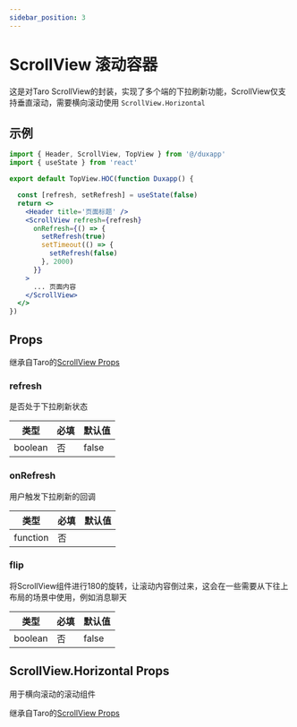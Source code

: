 ```yaml
---
sidebar_position: 3
---
```


# ScrollView 滚动容器

这是对Taro ScrollView的封装，实现了多个端的下拉刷新功能，ScrollView仅支持垂直滚动，需要横向滚动使用 `ScrollView.Horizontal`

## 示例

```jsx
import { Header, ScrollView, TopView } from '@/duxapp'
import { useState } from 'react'

export default TopView.HOC(function Duxapp() {

  const [refresh, setRefresh] = useState(false)
  return <>
    <Header title='页面标题' />
    <ScrollView refresh={refresh}
      onRefresh={() => {
        setRefresh(true)
        setTimeout(() => {
          setRefresh(false)
        }, 2000)
      }}
    >
      ... 页面内容
    </ScrollView>
  </>
})
```

## Props

继承自Taro的[ScrollView Props](https://nervjs.github.io/taro-docs/docs/components/viewContainer/scroll-view#scrollviewprops)

### refresh

是否处于下拉刷新状态

| 类型 | 必填 | 默认值 |
| ---- | -------- | ------- |
| boolean | 否 | false |

### onRefresh

用户触发下拉刷新的回调

| 类型 | 必填 | 默认值 |
| ---- | -------- | ------- |
| function | 否 | |

### flip

将ScrollView组件进行180的旋转，让滚动内容倒过来，这会在一些需要从下往上布局的场景中使用，例如消息聊天

| 类型 | 必填 | 默认值 |
| ---- | -------- | ------- |
| boolean | 否 | false |

## ScrollView.Horizontal Props

用于横向滚动的滚动组件

继承自Taro的[ScrollView Props](https://nervjs.github.io/taro-docs/docs/components/viewContainer/scroll-view#scrollviewprops)